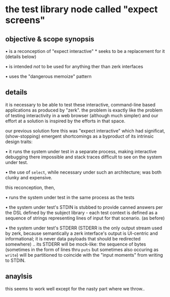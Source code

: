 # the test library node called "expect screens"

## objective & scope synopsis

  • is a reconception of "expect interactive"
    * seeks to be a replacement for it (details below)

  • is intended *not* to be used for anything ther than zerk interfaces

  • uses the "dangerous memoize" pattern




## details

it is necessary to be able to test these interactive, command-line based
applications as produced by "zerk". the problem is exactly like the problem
of testing interactivity in a web browser (although much simpler) and
our effort at a solution is inspired by the efforts in that space.

our previous solution fore this was "expect interactive" which had
significat, (show-stopping) emergent shortcomings as a byproduct of its
intrinsic design traits:

  • it runs the system under test in a separate process, making
    interactive debugging there impossible and stack traces difficult to
    see on the system under test.

  • the use of `select`, while necessary under such an architecture; was
    both clunky and expensive.

this reconception, then,

  • runs the system under test in the same process as the tests

  • the system under test's STDIN is stubbed to provide canned answers
    per the DSL defined by the subject library - each test context is defined
    as a sequence of strings representing lines of input for that
    scenario. (as before)

  • the system under test's STDERR (STDERR is the only output stream
    used by zerk, because semantically a zerk interface's output is
    UI-centric and informational; it is never data payloads that should
    be redirected somewhere) .. its STDERR will be mock-like: the
    sequence of bytes (sometimes in the form of lines thru `puts` but
    sometimes also occuring as `write`) will be partitioned to coincide
    with the "input moments" from writing to STDIN.




## anaylsis

this seems to work well except for the nasty part where we throw..
